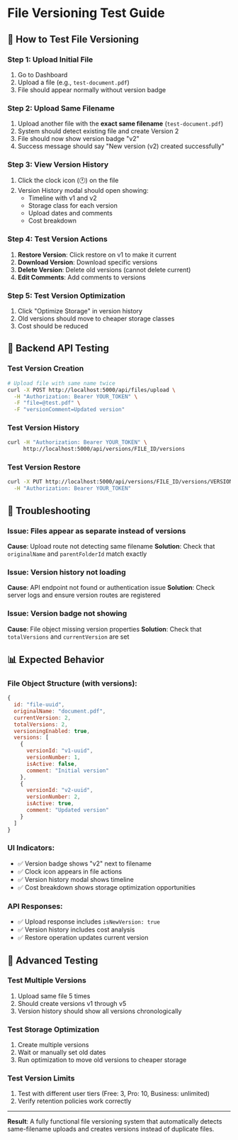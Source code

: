 # File Versioning Test Guide

## 🧪 How to Test File Versioning

### **Step 1: Upload Initial File**
1. Go to Dashboard
2. Upload a file (e.g., `test-document.pdf`)
3. File should appear normally without version badge

### **Step 2: Upload Same Filename**
1. Upload another file with the **exact same filename** (`test-document.pdf`)
2. System should detect existing file and create Version 2
3. File should now show version badge "v2"
4. Success message should say "New version (v2) created successfully"

### **Step 3: View Version History**
1. Click the clock icon (🕐) on the file
2. Version History modal should open showing:
   - Timeline with v1 and v2
   - Storage class for each version
   - Upload dates and comments
   - Cost breakdown

### **Step 4: Test Version Actions**
1. **Restore Version**: Click restore on v1 to make it current
2. **Download Version**: Download specific versions
3. **Delete Version**: Delete old versions (cannot delete current)
4. **Edit Comments**: Add comments to versions

### **Step 5: Test Version Optimization**
1. Click "Optimize Storage" in version history
2. Old versions should move to cheaper storage classes
3. Cost should be reduced

## 🔧 **Backend API Testing**

### Test Version Creation
```bash
# Upload file with same name twice
curl -X POST http://localhost:5000/api/files/upload \
  -H "Authorization: Bearer YOUR_TOKEN" \
  -F "file=@test.pdf" \
  -F "versionComment=Updated version"
```

### Test Version History
```bash
curl -H "Authorization: Bearer YOUR_TOKEN" \
     http://localhost:5000/api/versions/FILE_ID/versions
```

### Test Version Restore
```bash
curl -X PUT http://localhost:5000/api/versions/FILE_ID/versions/VERSION_ID/restore \
  -H "Authorization: Bearer YOUR_TOKEN"
```

## 🐛 **Troubleshooting**

### **Issue: Files appear as separate instead of versions**
**Cause**: Upload route not detecting same filename
**Solution**: Check that `originalName` and `parentFolderId` match exactly

### **Issue: Version history not loading**
**Cause**: API endpoint not found or authentication issue
**Solution**: Check server logs and ensure version routes are registered

### **Issue: Version badge not showing**
**Cause**: File object missing version properties
**Solution**: Check that `totalVersions` and `currentVersion` are set

## 📊 **Expected Behavior**

### **File Object Structure (with versions):**
```javascript
{
  id: "file-uuid",
  originalName: "document.pdf",
  currentVersion: 2,
  totalVersions: 2,
  versioningEnabled: true,
  versions: [
    {
      versionId: "v1-uuid",
      versionNumber: 1,
      isActive: false,
      comment: "Initial version"
    },
    {
      versionId: "v2-uuid", 
      versionNumber: 2,
      isActive: true,
      comment: "Updated version"
    }
  ]
}
```

### **UI Indicators:**
- ✅ Version badge shows "v2" next to filename
- ✅ Clock icon appears in file actions
- ✅ Version history modal shows timeline
- ✅ Cost breakdown shows storage optimization opportunities

### **API Responses:**
- ✅ Upload response includes `isNewVersion: true`
- ✅ Version history includes cost analysis
- ✅ Restore operation updates current version

## 🚀 **Advanced Testing**

### **Test Multiple Versions**
1. Upload same file 5 times
2. Should create versions v1 through v5
3. Version history should show all versions chronologically

### **Test Storage Optimization**
1. Create multiple versions
2. Wait or manually set old dates
3. Run optimization to move old versions to cheaper storage

### **Test Version Limits**
1. Test with different user tiers (Free: 3, Pro: 10, Business: unlimited)
2. Verify retention policies work correctly

---

**Result**: A fully functional file versioning system that automatically detects same-filename uploads and creates versions instead of duplicate files.